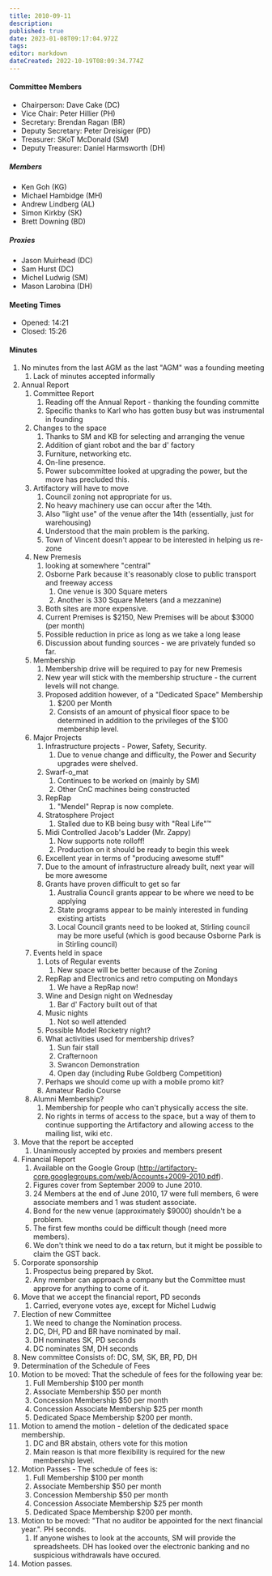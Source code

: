 ```yaml
---
title: 2010-09-11
description: 
published: true
date: 2023-01-08T09:17:04.972Z
tags: 
editor: markdown
dateCreated: 2022-10-19T08:09:34.774Z
---
```


#### Committee Members

-   Chairperson: Dave Cake (DC)
-   Vice Chair: Peter Hillier (PH)
-   Secretary: Brendan Ragan (BR)
-   Deputy Secretary: Peter Dreisiger (PD)
-   Treasurer: SKoT McDonald (SM)
-   Deputy Treasurer: Daniel Harmsworth (DH)

##### Members

-   Ken Goh (KG)
-   Michael Hambidge (MH)
-   Andrew Lindberg (AL)
-   Simon Kirkby (SK)
-   Brett Downing (BD)

##### Proxies

-   Jason Muirhead (DC)
-   Sam Hurst (DC)
-   Michel Ludwig (SM)
-   Mason Larobina (DH)

#### Meeting Times

-   Opened: 14:21
-   Closed: 15:26

#### Minutes

1.  No minutes from the last AGM as the last "AGM" was a founding meeting
    1.  Lack of minutes accepted informally
2.  Annual Report
    1.  Committee Report
        1.  Reading off the Annual Report - thanking the founding committe
        2.  Specific thanks to Karl who has gotten busy but was instrumental in founding
    2.  Changes to the space
        1.  Thanks to SM and KB for selecting and arranging the venue
        2.  Addition of giant robot and the bar d' factory
        3.  Furniture, networking etc.
        4.  On-line presence.
        5.  Power subcommittee looked at upgrading the power, but the move has precluded this.
    3.  Artifactory will have to move
        1.  Council zoning not appropriate for us.
        2.  No heavy machinery use can occur after the 14th.
        3.  Also "light use" of the venue after the 14th (essentially, just for warehousing)
        4.  Understood that the main problem is the parking.
        5.  Town of Vincent doesn't appear to be interested in helping us re-zone
    4.  New Premesis
        1.  looking at somewhere "central"
        2.  Osborne Park because it's reasonably close to public transport and freeway access
            1.  One venue is 300 Square meters
            2.  Another is 330 Square Meters (and a mezzanine)
        3.  Both sites are more expensive.
        4.  Current Premises is \$2150, New Premises will be about \$3000 (per month)
        5.  Possible reduction in price as long as we take a long lease
        6.  Discussion about funding sources - we are privately funded so far.
    5.  Membership
        1.  Membership drive will be required to pay for new Premesis
        2.  New year will stick with the membership structure - the current levels will not change.
        3.  Proposed addition however, of a "Dedicated Space" Membership
            1.  \$200 per Month
            2.  Consists of an amount of physical floor space to be determined in addition to the privileges of the \$100 membership level.
    6.  Major Projects
        1.  Infrastructure projects - Power, Safety, Security.
            1.  Due to venue change and difficulty, the Power and Security upgrades were shelved.
        2.  Swarf-o_mat
            1.  Continues to be worked on (mainly by SM)
            2.  Other CnC machines being constructed
        3.  RepRap
            1.  "Mendel" Reprap is now complete.
        4.  Stratosphere Project
            1.  Stalled due to KB being busy with "Real Life"™
        5.  Midi Controlled Jacob's Ladder (Mr. Zappy)
            1.  Now supports note rolloff!
            2.  Production on it should be ready to begin this week
        6.  Excellent year in terms of "producing awesome stuff"
        7.  Due to the amount of infrastructure already built, next year will be more awesome
        8.  Grants have proven difficult to get so far
            1.  Australia Council grants appear to be where we need to be applying
            2.  State programs appear to be mainly interested in funding existing artists
            3.  Local Council grants need to be looked at, Stirling council may be more useful (which is good because Osborne Park is in Stirling council)
    7.  Events held in space
        1.  Lots of Regular events
            1.  New space will be better because of the Zoning
        2.  RepRap and Electronics and retro computing on Mondays
            1.  We have a RepRap now!
        3.  Wine and Design night on Wednesday
            1.  Bar d' Factory built out of that
        4.  Music nights
            1.  Not so well attended
        5.  Possible Model Rocketry night?
        6.  What activities used for membership drives?
            1.  Sun fair stall
            2.  Crafternoon
            3.  Swancon Demonstration
            4.  Open day (including Rube Goldberg Competition)
        7.  Perhaps we should come up with a mobile promo kit?
        8.  Amateur Radio Course
    8.  Alumni Membership?
        1.  Membership for people who can't physically access the site.
        2.  No rights in terms of access to the space, but a way of them to continue supporting the Artifactory and allowing access to the mailing list, wiki etc.
3.  Move that the report be accepted
    1.  Unanimously accepted by proxies and members present
4.  Financial Report
    1.  Available on the Google Group (<http://artifactory-core.googlegroups.com/web/Accounts+2009-2010.pdf>).
    2.  Figures cover from September 2009 to June 2010.
    3.  24 Members at the end of June 2010, 17 were full members, 6 were associate members and 1 was student associate.
    4.  Bond for the new venue (approximately \$9000) shouldn't be a problem.
    5.  The first few months could be difficult though (need more members).
    6.  We don't think we need to do a tax return, but it might be possible to claim the GST back.
5.  Corporate sponsorship
    1.  Prospectus being prepared by Skot.
    2.  Any member can approach a company but the Committee must approve for anything to come of it.
6.  Move that we accept the financial report, PD seconds
    1.  Carried, everyone votes aye, except for Michel Ludwig
7.  Election of new Committee
    1.  We need to change the Nomination process.
    2.  DC, DH, PD and BR have nominated by mail.
    3.  DH nominates SK, PD seconds
    4.  DC nominates SM, DH seconds
8.  New committee Consists of: DC, SM, SK, BR, PD, DH
9.  Determination of the Schedule of Fees
10. Motion to be moved: That the schedule of fees for the following year be:
    1.  Full Membership \$100 per month
    2.  Associate Membership \$50 per month
    3.  Concession Membership \$50 per month
    4.  Concession Associate Membership \$25 per month
    5.  Dedicated Space Membership \$200 per month.
11. Motion to amend the motion - deletion of the dedicated space membership.
    1.  DC and BR abstain, others vote for this motion
    2.  Main reason is that more flexibility is required for the new membership level.
12. Motion Passes - The schedule of fees is:
    1.  Full Membership \$100 per month
    2.  Associate Membership \$50 per month
    3.  Concession Membership \$50 per month
    4.  Concession Associate Membership \$25 per month
    5.  Dedicated Space Membership \$200 per month.
13. Motion to be moved: "That no auditor be appointed for the next financial year.". PH seconds.
    1.  If anyone wishes to look at the accounts, SM will provide the spreadsheets. DH has looked over the electronic banking and no suspicious withdrawals have occured.
14. Motion passes.

